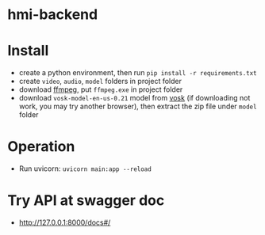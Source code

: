 # hmi-backend

# Install
- create a python environment, then run `pip install -r requirements.txt`
- create `video`, `audio`, `model` folders in project folder
- download [ffmpeg](https://ffmpeg.org/download.html), put `ffmpeg.exe` in project folder
- download `vosk-model-en-us-0.21` model from [vosk](https://alphacephei.com/vosk/models) (if downloading not work, you may try another browser), then extract the zip file under `model` folder

# Operation
- Run uvicorn: `uvicorn main:app --reload`

# Try API at swagger doc
- http://127.0.0.1:8000/docs#/
